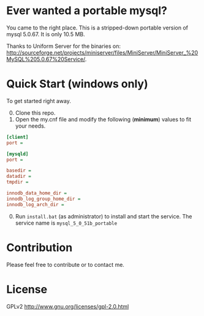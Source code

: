 Ever wanted a portable mysql?
=============================

You came to the right place. This is a stripped-down portable version of mysql 5.0.67. It is only 10.5 MB.

Thanks to Uniform Server for the binaries on: http://sourceforge.net/projects/miniserver/files/MiniServer/MiniServer_%20MySQL%205.0.67%20Service/.

# Quick Start (windows only)

To get started right away.

0. Clone this repo.
0. Open the my.cnf file and modify the following (**minimum**) values to fit your needs.
  ```ini
  [client]
  port =
  
  [mysqld]
  port =
  
  basedir =
  datadir =
  tmpdir =
  
  innodb_data_home_dir =
  innodb_log_group_home_dir =
  innodb_log_arch_dir =
  
  ```
0. Run `install.bat` (as administrator) to install and start the service. The service name is `mysql_5_0_51b_portable`


# Contribution

Please feel free to contribute or to contact me.


# License

GPLv2 http://www.gnu.org/licenses/gpl-2.0.html

